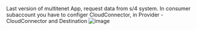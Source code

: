 Last version of multitenet App, request data from s/4 system. 
In consumer subaccount you have to configer CloudConnector,
in Provider - CloudConnector and Destination ![image](https://github.com/user-attachments/assets/a1e4e282-489d-48c0-ac99-00df03c5c082)
